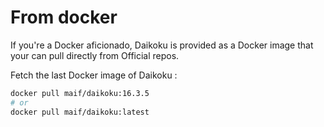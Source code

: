 # From docker

If you're a Docker aficionado, Daikoku is provided as a Docker image that your can pull directly from Official repos.

Fetch the last Docker image of Daikoku :

```sh
docker pull maif/daikoku:16.3.5
# or 
docker pull maif/daikoku:latest
```
